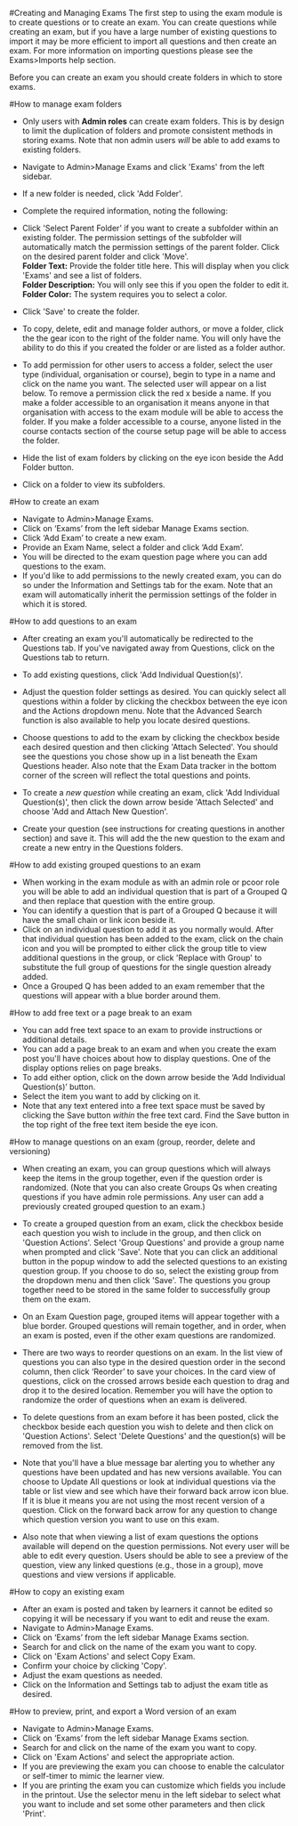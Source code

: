#Creating and Managing Exams
The first step to using the exam module is to create questions or to create an exam.  You can create questions while creating an exam, but if you have a large number of existing questions to import it may be more efficient to import all questions and then create an exam.  For more information on importing questions please see the Exams>Imports help section.

Before you can create an exam you should create folders in which to store exams.

#How to manage exam folders
* Only users with **Admin roles** can create exam folders.  This is by design to limit the duplication of folders and promote consistent methods in storing exams.  Note that non admin users *will* be able to add exams to existing folders.  
* Navigate to Admin>Manage Exams and click 'Exams' from the left sidebar.
* If a new folder is needed, click 'Add Folder'.  
* Complete the required information, noting the following:
* Click 'Select Parent Folder' if you want to create a subfolder within an existing folder.  The permission settings of the subfolder will automatically match the permission settings of the parent folder.  Click on the desired parent folder and click 'Move'.  
**Folder Text:** Provide the folder title here.  This will display when you click 'Exams' and see a list of folders.  
**Folder Description:** You will only see this if you open the folder to edit it.  
**Folder Color:** The system requires you to select a color.  
* Click 'Save' to create the folder.

* To copy, delete, edit and manage folder authors, or move a folder, click the the gear icon to the right of the folder name.  You will only have the ability to do this if you created the folder or are listed as a folder author.
* To add permission for other users to access a folder, select the user type (individual, organisation or course), begin to type in a name and click on the name you want.  The selected user will appear on a list below.  To remove a permission click the red x beside a name.  If you make a folder accessible to an organisation it means anyone in that organisation with access to the exam module will be able to access the folder.  If you make a folder accessible to a course, anyone listed in the course contacts section of the course setup page will be able to access the folder.  

* Hide the list of exam folders by clicking on the eye icon beside the Add Folder button.
* Click on a folder to view its subfolders.

#How to create an exam
* Navigate to Admin>Manage Exams.
* Click on ‘Exams’ from the left sidebar Manage Exams section.  
* Click ‘Add Exam’ to create a new exam.
* Provide an Exam Name, select a folder and click ‘Add Exam’.
* You will be directed to the exam question page where you can add questions to the exam.  
* If you'd like to add permissions to the newly created exam, you can do so under the Information and Settings tab for the exam.  Note that an exam will automatically inherit the permission settings of the folder in which it is stored.

#How to add questions to an exam
* After creating an exam you'll automatically be redirected to the Questions tab.  If you've navigated away from Questions, click on the Questions tab to return.
* To add existing questions, click 'Add Individual Question(s)'.
* Adjust the question folder settings as desired. You can quickly select all questions within a folder by clicking the checkbox between the eye icon and the Actions dropdown menu.  Note that the Advanced Search function is also available to help you locate desired questions.
* Choose questions to add to the exam by clicking the checkbox beside each desired question and then clicking 'Attach Selected'. You should see the questions you chose show up in a list beneath the Exam Questions header.  Also note that the Exam Data tracker in the bottom corner of the screen will reflect the total questions and points.

* To create a *new question* while creating an exam, click 'Add Individual Question(s)', then click the down arrow beside 'Attach Selected' and choose 'Add and Attach New Question'.
* Create your question (see instructions for creating questions in another section) and save it. This will add the the new question to the exam and create a new entry in the Questions folders.

#How to add existing grouped questions to an exam  
* When working in the exam module as with an admin role or pcoor role you will be able to add an individual question that is part of a Grouped Q and then replace that question with the entire group.  
* You can identify a question that is part of a Grouped Q because it will have the small chain or link icon beside it.
* Click on an individual question to add it as you normally would.  After that individual question has been added to the exam, click on the chain icon and you will be prompted to either click the group title to view additional questions in the group, or click 'Replace with Group' to substitute the full group of questions for the single question already added.  
* Once a Grouped Q has been added to an exam remember that the questions will appear with a blue border around them.  

#How to add free text or a page break to an exam
* You can add free text space to an exam to provide instructions or additional details.  
* You can add a page break to an exam and when you create the exam post you'll have choices about how to display questions.  One of the display options relies on page breaks.
* To add either option, click on the down arrow beside the ‘Add Individual Question(s)’ button.
* Select the item you want to add by clicking on it.
* Note that any text entered into a free text space must be saved by clicking the Save button *within* the free text card.  Find the Save button in the top right of the free text item beside the eye icon.

#How to manage questions on an exam (group, reorder, delete and versioning)
* When creating an exam, you can group questions which will always keep the items in the group together, even if the question order is randomized. (Note that you can also create Groups Qs when creating questions if you have admin role permissions.  Any user can add a previously created grouped question to an exam.)
* To create a grouped question from an exam, click the checkbox beside each question you wish to include in the group, and then click on 'Question Actions'.  Select 'Group Questions' and provide a group name when prompted and click 'Save'.  Note that you can click an additional button in the popup window to add the selected questions to an existing question group.  If you choose to do so, select the existing group from the dropdown menu and then click 'Save'.  The questions you group together need to be stored in the same folder to successfully group them on the exam.
* On an Exam Question page, grouped items will appear together with a blue border.  Grouped questions will remain together, and in order, when an exam is posted, even if the other exam questions are randomized.

* There are two ways to reorder questions on an exam.  In the list view of questions you can also type in the desired question order in the second column, then click ‘Reorder’ to save your choices.  In the card view of questions, click on the crossed arrows beside each question to drag and drop it to the desired location.  Remember you will have the option to randomize the order of questions when an exam is delivered.

* To delete questions from an exam before it has been posted, click the checkbox beside each question you wish to delete and then click on 'Question Actions'.  Select 'Delete Questions' and the question(s) will be removed from the list.

* Note that you'll have a blue message bar alerting you to whether any questions have been updated and has new versions available.  You can choose to Update All questions or look at individual questions via the table or list view and see which have their forward back arrow icon blue.  If it is blue it means you are not using the most recent version of a question.  Click on the forward back arrow for any question to change which question version you want to use on this exam.

* Also note that when viewing a list of exam questions the options available will depend on the question permissions.  Not every user will be able to edit every question.  Users should be able to see a preview of the question, view any linked questions (e.g., those in a group), move questions and view versions if applicable.

#How to copy an existing exam
* After an exam is posted and taken by learners it cannot be edited so copying it will be necessary if you want to edit and reuse the exam.
* Navigate to Admin>Manage Exams.
* Click on ‘Exams’ from the left sidebar Manage Exams section.  
* Search for and click on the name of the exam you want to copy.
* Click on 'Exam Actions' and select Copy Exam.
* Confirm your choice by clicking 'Copy'.
* Adjust the exam questions as needed.
* Click on the Information and Settings tab to adjust the exam title as desired.  

#How to preview, print, and export a Word version of an exam  
* Navigate to Admin>Manage Exams.
* Click on ‘Exams’ from the left sidebar Manage Exams section.  
* Search for and click on the name of the exam you want to copy.
* Click on 'Exam Actions' and select the appropriate action.
* If you are previewing the exam you can choose to enable the calculator or self-timer to mimic the learner view.
* If you are printing the exam you can customize which fields you include in the printout.  Use the selector menu in the left sidebar to select what you want to include and set some other parameters and then click 'Print'.
